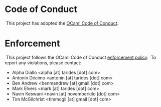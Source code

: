 # Code of Conduct
​
This project has adopted the [OCaml Code of Conduct](https://github.com/ocaml/code-of-conduct/blob/main/CODE_OF_CONDUCT.md).
​
# Enforcement
​
This project follows the OCaml Code of Conduct [enforcement policy](https://github.com/ocaml/code-of-conduct/blob/main/CODE_OF_CONDUCT.md#enforcement).
​
To report any violations, please contact:
​
* Alpha Diallo <alpha [at] tarides [dot] com>
* Antonin Décimo <antonin [at] tarides [dot] com>
* Ben Andrew <benmandrew [at] gmail [dot] com>
* Mark Elvers <mark [at] tarides [dot] com>
* Navin Keswani <navin [at] novemberkilo [dot] com>
* Tim McGilchrist <timmcgil [at] gmail [dot] com>
